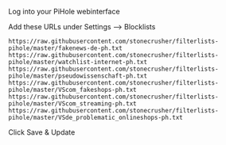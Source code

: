 Log into your PiHole webinterface

Add these URLs under Settings --> Blocklists

```
https://raw.githubusercontent.com/stonecrusher/filterlists-pihole/master/fakenews-de-ph.txt
https://raw.githubusercontent.com/stonecrusher/filterlists-pihole/master/watchlist-internet-ph.txt
https://raw.githubusercontent.com/stonecrusher/filterlists-pihole/master/pseudowissenschaft-ph.txt
https://raw.githubusercontent.com/stonecrusher/filterlists-pihole/master/VScom_fakeshops-ph.txt
https://raw.githubusercontent.com/stonecrusher/filterlists-pihole/master/VScom_streaming-ph.txt
https://raw.githubusercontent.com/stonecrusher/filterlists-pihole/master/VSde_problematic_onlineshops-ph.txt
```

Click Save & Update
